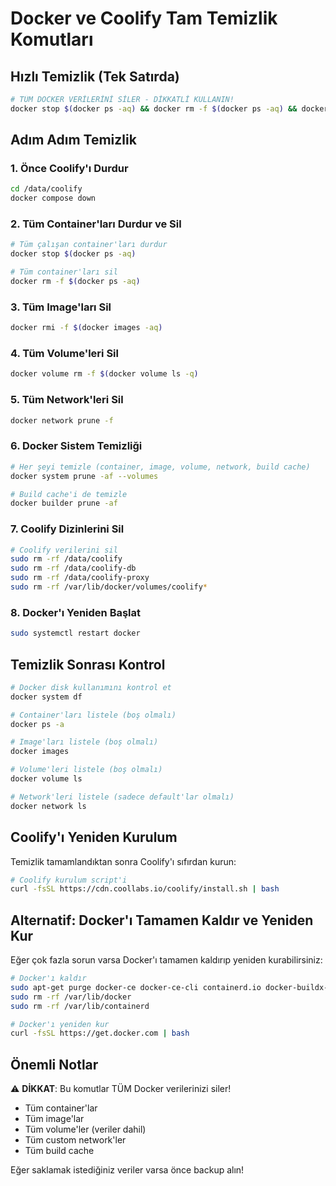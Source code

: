 # Docker ve Coolify Tam Temizlik Komutları

## Hızlı Temizlik (Tek Satırda)

```bash
# TÜM DOCKER VERİLERİNİ SİLER - DİKKATLİ KULLANIN!
docker stop $(docker ps -aq) && docker rm -f $(docker ps -aq) && docker rmi -f $(docker images -aq) && docker volume rm -f $(docker volume ls -q) && docker network prune -f && docker system prune -af --volumes
```

## Adım Adım Temizlik

### 1. Önce Coolify'ı Durdur
```bash
cd /data/coolify
docker compose down
```

### 2. Tüm Container'ları Durdur ve Sil
```bash
# Tüm çalışan container'ları durdur
docker stop $(docker ps -aq)

# Tüm container'ları sil
docker rm -f $(docker ps -aq)
```

### 3. Tüm Image'ları Sil
```bash
docker rmi -f $(docker images -aq)
```

### 4. Tüm Volume'leri Sil
```bash
docker volume rm -f $(docker volume ls -q)
```

### 5. Tüm Network'leri Sil
```bash
docker network prune -f
```

### 6. Docker Sistem Temizliği
```bash
# Her şeyi temizle (container, image, volume, network, build cache)
docker system prune -af --volumes

# Build cache'i de temizle
docker builder prune -af
```

### 7. Coolify Dizinlerini Sil
```bash
# Coolify verilerini sil
sudo rm -rf /data/coolify
sudo rm -rf /data/coolify-db
sudo rm -rf /data/coolify-proxy
sudo rm -rf /var/lib/docker/volumes/coolify*
```

### 8. Docker'ı Yeniden Başlat
```bash
sudo systemctl restart docker
```

## Temizlik Sonrası Kontrol

```bash
# Docker disk kullanımını kontrol et
docker system df

# Container'ları listele (boş olmalı)
docker ps -a

# Image'ları listele (boş olmalı)
docker images

# Volume'leri listele (boş olmalı)
docker volume ls

# Network'leri listele (sadece default'lar olmalı)
docker network ls
```

## Coolify'ı Yeniden Kurulum

Temizlik tamamlandıktan sonra Coolify'ı sıfırdan kurun:

```bash
# Coolify kurulum script'i
curl -fsSL https://cdn.coollabs.io/coolify/install.sh | bash
```

## Alternatif: Docker'ı Tamamen Kaldır ve Yeniden Kur

Eğer çok fazla sorun varsa Docker'ı tamamen kaldırıp yeniden kurabilirsiniz:

```bash
# Docker'ı kaldır
sudo apt-get purge docker-ce docker-ce-cli containerd.io docker-buildx-plugin docker-compose-plugin
sudo rm -rf /var/lib/docker
sudo rm -rf /var/lib/containerd

# Docker'ı yeniden kur
curl -fsSL https://get.docker.com | bash
```

## Önemli Notlar

⚠️ **DİKKAT**: Bu komutlar TÜM Docker verilerinizi siler!
- Tüm container'lar
- Tüm image'lar
- Tüm volume'ler (veriler dahil)
- Tüm custom network'ler
- Tüm build cache

Eğer saklamak istediğiniz veriler varsa önce backup alın!